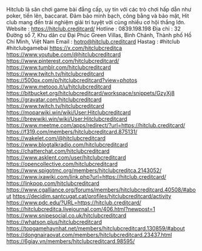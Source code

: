 Hitclub là sân chơi game bài đẳng cấp, uy tín với các trò chơi hấp dẫn như poker, tiến lên, baccarat. Đảm bảo minh bạch, công bằng và bảo mật, Hit club mang đến trải nghiệm giải trí tuyệt vời cùng nhiều cơ hội thắng lớn.
Website : https://hitclub.creditcard/
Hotline : 0839.198.198
Địa chỉ : 32 Đường số 7, Khu dân cư Đại Phúc Green Villas, Bình Chánh, Thành phố Hồ Chí Minh, Việt Nam
Email : hotro@hitclub.creditcard
Hastag : #hitclub #hitclubgamebai
https://x.com/hitclubcreditca
https://www.youtube.com/@hitclubcreditcard
https://www.pinterest.com/hitclubcreditcard/
https://www.tumblr.com/hitclubcreditcard
https://www.twitch.tv/hitclubcreditcard
https://500px.com/p/hitclubcreditcard?view=photos
https://www.metooo.it/u/hitclubcreditcard
https://bitbucket.org/hitclubcreditcard/workspace/snippets/GzyXj8
https://gravatar.com/hitclubcreditcard
https://www.twitch.tv/hitclubcreditcard
https://moparwiki.win/wiki/User:Hitclubcreditcard
https://brewwiki.win/wiki/User:Hitclubcreditcard
https://www.meetme.com/apps/redirect/?url=https://hitclub.creditcard/
https://f319.com/members/hitclubcreditcard.875131/
https://wakelet.com/@hitclubcreditcard
https://www.blogtalkradio.com/hitclubcreditcard
https://chatterchat.com/hitclubcreditcard
https://www.asklent.com/user/hitclubcreditcard
https://opencollective.com/hitclubcreditcard
https://www.spigotmc.org/members/hitclubcreditca.2143052/
https://www.ixawiki.com/link.php?url=https://hitclub.creditcard/
https://linkpop.com/hitclubcreditcard
https://www.cgalliance.org/forums/members/hitclubcreditcard.40508/#about
https://decidim.santcugat.cat/profiles/hitclubcreditcard/activity
https://www.pdc.edu/?URL=https://hitclub.creditcard/
https://hitclubcreditca.livejournal.com/406.html?newpost=1
https://www.snipesocial.co.uk/hitclubcreditcard
https://whatson.plus/hitclubcreditcard
https://topgamehaynhat.net/members/hitclubcreditcard.130859/#about
https://dongnairaovat.com/members/hitclubcreditcard.23437.html
https://6giay.vn/members/hitclubcreditcard.98595/

